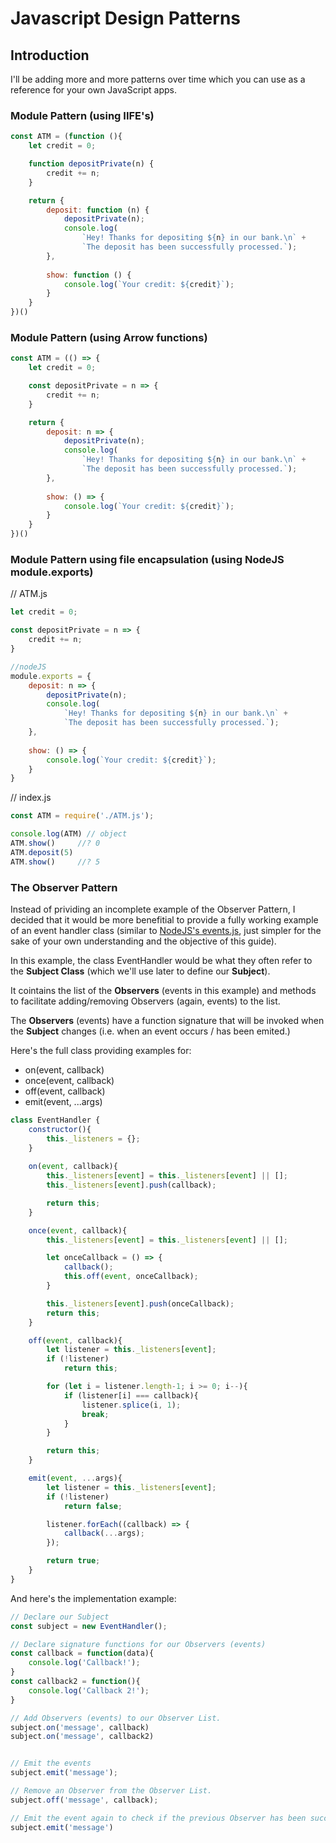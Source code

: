 # Javascript Design Patterns

## Introduction

I'll be adding more and more patterns over time which you can use as a reference for your own JavaScript apps.

### Module Pattern (using IIFE's)

```javascript
const ATM = (function (){
    let credit = 0;

    function depositPrivate(n) {
        credit += n;
    }

    return {
        deposit: function (n) {
            depositPrivate(n);
            console.log(
                `Hey! Thanks for depositing ${n} in our bank.\n` +
                `The deposit has been successfully processed.`);
        },
        
        show: function () {
            console.log(`Your credit: ${credit}`);
        }
    }
})()
```

### Module Pattern (using Arrow functions)

```javascript
const ATM = (() => {
    let credit = 0;

    const depositPrivate = n => {
        credit += n;
    }

    return {
        deposit: n => {
            depositPrivate(n);
            console.log(
                `Hey! Thanks for depositing ${n} in our bank.\n` +
                `The deposit has been successfully processed.`);
        },
        
        show: () => {
            console.log(`Your credit: ${credit}`);
        }
    }
})()
```

### Module Pattern using file encapsulation (using NodeJS module.exports)

// ATM.js

```javascript
let credit = 0;

const depositPrivate = n => {
    credit += n;
}

//nodeJS
module.exports = {
    deposit: n => {
        depositPrivate(n);
        console.log(
            `Hey! Thanks for depositing ${n} in our bank.\n` +
            `The deposit has been successfully processed.`);
    },
    
    show: () => {
        console.log(`Your credit: ${credit}`);
    }
}
````    

// index.js

```javascript
const ATM = require('./ATM.js');

console.log(ATM) // object
ATM.show()     //? 0
ATM.deposit(5)
ATM.show()     //? 5
```

### The Observer Pattern

Instead of prividing an incomplete example of the Observer Pattern, I decided that it would be more benefitial to provide a fully working example of an event handler class (similar to [NodeJS's events.js](https://github.com/Gozala/events), just simpler for the sake of your own understanding and the objective of this guide).

In this example, the class EventHandler would be what they often refer to the **Subject Class** (which we'll use later to define our **Subject**).

It cointains the list of the **Observers** (events in this example) and methods to facilitate adding/removing Observers (again, events) to the list.

The **Observers** (events) have a function signature that will be invoked when the **Subject** changes (i.e. when an event occurs / has been emited.)

Here's the full class providing examples for:

* on(event, callback)
* once(event, callback)
* off(event, callback)
* emit(event, ...args)

```javascript
class EventHandler {
    constructor(){
        this._listeners = {};
    }
        
    on(event, callback){
        this._listeners[event] = this._listeners[event] || [];
        this._listeners[event].push(callback);

        return this;
    }

    once(event, callback){
        this._listeners[event] = this._listeners[event] || [];

        let onceCallback = () => {
            callback();
            this.off(event, onceCallback);
        }

        this._listeners[event].push(onceCallback);
        return this;
    }

    off(event, callback){
        let listener = this._listeners[event];
        if (!listener)
            return this;

        for (let i = listener.length-1; i >= 0; i--){
            if (listener[i] === callback){
                listener.splice(i, 1);
                break;
            }
        }

        return this;
    }

    emit(event, ...args){
        let listener = this._listeners[event];
        if (!listener)
            return false;

        listener.forEach((callback) => {
            callback(...args);
        });

        return true;
    }
}
```

And here's the implementation example:

```javascript
// Declare our Subject
const subject = new EventHandler();

// Declare signature functions for our Observers (events)
const callback = function(data){ 
    console.log('Callback!');
}
const callback2 = function(){ 
    console.log('Callback 2!');
}

// Add Observers (events) to our Observer List.
subject.on('message', callback)
subject.on('message', callback2)


// Emit the events
subject.emit('message');

// Remove an Observer from the Observer List.
subject.off('message', callback);

// Emit the event again to check if the previous Observer has been succesfuly removed.
subject.emit('message')
```